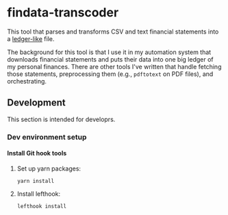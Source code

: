# findata-transcoder

This tool that parses and transforms CSV and text financial statements into a
[ledger-like](https://www.ledger-cli.org/) file.

The background for this tool is that I use it in my automation system that
downloads financial statements and puts their data into one big ledger of my
personal finances. There are other tools I've written that handle fetching
those statements, preprocessing them (e.g., `pdftotext` on PDF files), and
orchestrating.

## Development

This section is intended for developrs.

### Dev environment setup

#### Install Git hook tools

1. Set up yarn packages:

   ```shell
   yarn install
   ```

2. Install lefthook:

   ```shell
   lefthook install
   ```
